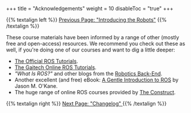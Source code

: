 +++
title = "Acknowledgements"
weight = 10
disableToc = "true"
+++

{{% textalign left %}}
[<i class="fas fa-solid fa-arrow-left"></i> Previous Page: "Introducing the Robots"](/about/robots)
{{% /textalign %}}

These course materials have been informed by a range of other (mostly free and open-access) resources. We recommend you check out these as well, if you're doing one of our courses and want to dig a little deeper:
* [The Official ROS Tutorials](http://wiki.ros.org/ROS/Tutorials).
* [The Gaitech Online ROS Tutorials](https://edu.gaitech.hk/index.html).
* *"What Is ROS?"* and other blogs from the [Robotics Back-End](https://roboticsbackend.com/what-is-ros/).
* Another excellent (and free) eBook: [A Gentle Introduction to ROS](https://www.cse.sc.edu/~jokane/agitr/) by Jason M. O'Kane.
* The huge range of online ROS courses provided by [The Construct](https://www.theconstructsim.com/for-individuals/).

{{% textalign right %}}
[Next Page: "Changelog" <i class="fas fa-solid fa-arrow-right"></i>](/about/changelog)
{{% /textalign %}}